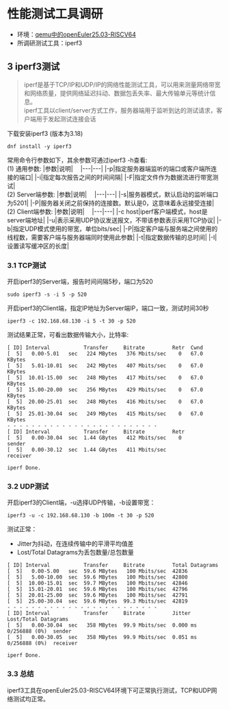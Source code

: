 # 性能测试工具调研
- 环境：[qemu中的openEuler25.03-RISCV64](https://repo.openeuler.org/openEuler-25.03/virtual_machine_img/riscv64/)
- 所调研测试工具：iperf3

## 3 iperf3测试
> iperf是基于TCP/IP和UDP/IP的网络性能测试工具，可以用来测量网络带宽和网络质量，提供网络延迟抖动、数据包丢失率、最大传输单元等统计信息。  
iperf工具以client/server方式工作，服务器端用于监听到达的测试请求，客户端用于发起测试连接会话

下载安装iperf3 (版本为3.18)
```
dnf install -y iperf3
```
常用命令行参数如下，其余参数可通过iperf3 -h查看:  
(1) 通用参数:
|参数|说明|　
|---|---|
|-p|指定服务器端监听的端口或客户端所连接的端口|
|-i|指定每次报告之间的时间间隔|
|-F|指定文件作为数据流进行带宽测试|  
(2) Server端参数:
|参数|说明|　
|---|---|
|-s|服务器模式，默认启动的监听端口为5201|
|-P|服务器关闭之前保持的连接数。默认是0，这意味着永远接受连接|  
(2) Client端参数:
|参数|说明|　
|---|---|
|-c host|iperf客户端模式，host是server端地址|
|-u|表示采用UDP协议发送报文，不带该参数表示采用TCP协议| 
|-b|指定UDP模式使用的带宽，单位bits/sec| 
|-P|指定客户端与服务端之间使用的线程数，需要客户端与服务器端同时使用此参数|
|-t|指定数据传输的总时间|
|-l|设置读写缓冲区的长度|

### 3.1 TCP测试
开启iperf3的Server端，报告时间间隔5秒，端口为520
```
sudo iperf3 -s -i 5 -p 520
```
开启iperf3的Client端，指定IP地址为Server端IP，端口一致，测试时间30秒
```
iperf3 -c 192.168.68.130 -i 5 -t 30 -p 520
```
测试结果正常，可看出数据传输大小，比特率:
```
[ ID] Interval           Transfer     Bitrate         Retr  Cwnd
[  5]   0.00-5.01   sec   224 MBytes   376 Mbits/sec    0   67.0 KBytes       
[  5]   5.01-10.01  sec   242 MBytes   407 Mbits/sec    0   67.0 KBytes       
[  5]  10.01-15.00  sec   248 MBytes   417 Mbits/sec    0   67.0 KBytes       
[  5]  15.00-20.00  sec   256 MBytes   429 Mbits/sec    0   67.0 KBytes       
[  5]  20.00-25.01  sec   248 MBytes   416 Mbits/sec    0   67.0 KBytes       
[  5]  25.01-30.04  sec   249 MBytes   415 Mbits/sec    0   67.0 KBytes       
- - - - - - - - - - - - - - - - - - - - - - - - -
[ ID] Interval           Transfer     Bitrate         Retr
[  5]   0.00-30.04  sec  1.44 GBytes   412 Mbits/sec    0            sender
[  5]   0.00-30.12  sec  1.44 GBytes   411 Mbits/sec                  receiver

iperf Done.
```
### 3.2 UDP测试
开启iperf3的Client端，-u选择UDP传输，-b设置带宽：
```
iperf3 -u -c 192.168.68.130 -b 100m -t 30 -p 520
```
测试正常：
- Jitter为抖动，在连续传输中的平滑平均值差
- Lost/Total Datagrams为丢包数量/总包数量
```
[ ID] Interval           Transfer     Bitrate         Total Datagrams
[  5]   0.00-5.00   sec  59.6 MBytes   100 Mbits/sec  42836  
[  5]   5.00-10.00  sec  59.6 MBytes   100 Mbits/sec  42800  
[  5]  10.00-15.01  sec  59.7 MBytes   100 Mbits/sec  42846  
[  5]  15.01-20.01  sec  59.6 MBytes   100 Mbits/sec  42796  
[  5]  20.01-25.00  sec  59.6 MBytes   100 Mbits/sec  42791  
[  5]  25.00-30.04  sec  59.6 MBytes  99.3 Mbits/sec  42819  
- - - - - - - - - - - - - - - - - - - - - - - - -
[ ID] Interval           Transfer     Bitrate         Jitter    Lost/Total Datagrams
[  5]   0.00-30.04  sec   358 MBytes  99.9 Mbits/sec  0.000 ms  0/256888 (0%)  sender
[  5]   0.00-30.05  sec   358 MBytes  99.9 Mbits/sec  0.051 ms  0/256888 (0%)  receiver

iperf Done.
```
### 3.3 总结
iperf3工具在openEuler25.03-RISCV64环境下可正常执行测试，TCP和UDP网络测试均正常。